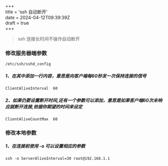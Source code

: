 +++  
title = 'ssh 自动断开'  
date = 2024-04-12T09:39:39Z  
draft = true  
+++

> ssh 连接长时间不操作自动断开

### 修改服务器端参数

`
/etc/ssh/sshd_config
`

##### 1、在其中添加一行内容，意思是向客户端每60秒发一次保持连接的信号

`
ClientAliveInterval  60
`

##### 2、如果仍要设置断开时间,还有一个参数可以添加，意思是如果客户端60次未响应就断开连接,依据你期望的时间来设定

`
ClientAliveCountMax  60
`

### 修改本地参数

##### 1、在连接前使用 -o 可以设置相应的参数

`
ssh -o ServerAliveInterval=30 root@192.168.1.1
`

